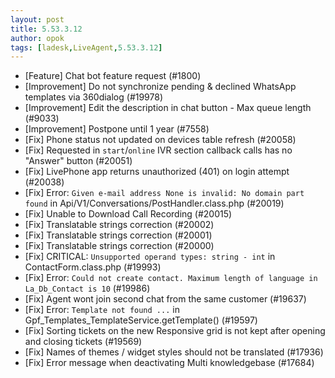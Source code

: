 ```yaml
---
layout: post
title: 5.53.3.12
author: opok
tags: [ladesk,LiveAgent,5.53.3.12]
---
```

- [Feature] Chat bot feature request (#1800)
- [Improvement] Do not synchronize pending & declined WhatsApp templates via 360dialog (#19978)
- [Improvement] Edit the description in chat button - Max queue length (#9033)
- [Improvement] Postpone until 1 year (#7558)
- [Fix] Phone status not updated on devices table refresh (#20058)
- [Fix] Requested in `start`/`online` IVR section callback calls has no "Answer" button (#20051)
- [Fix] LivePhone app returns unauthorized (401) on login attempt (#20038)
- [Fix] Error: `Given e-mail address None is invalid: No domain part found` in Api/V1/Conversations/PostHandler.class.php (#20019)
- [Fix] Unable to Download Call Recording (#20015)
- [Fix] Translatable strings correction (#20002)
- [Fix] Translatable strings correction (#20001)
- [Fix] Translatable strings correction (#20000)
- [Fix] CRITICAL: `Unsupported operand types: string - int` in ContactForm.class.php (#19993)
- [Fix] Error: `Could not create contact. Maximum length of language in La_Db_Contact is 10` (#19986)
- [Fix] Agent wont join second chat from the same customer (#19637)
- [Fix] Error: `Template not found ...` in Gpf_Templates_TemplateService.getTemplate() (#19597)
- [Fix] Sorting tickets on the new Responsive grid is not kept after opening and closing tickets (#19569)
- [Fix] Names of themes / widget styles should not be translated (#17936)
- [Fix] Error message when deactivating Multi knowledgebase (#17684)